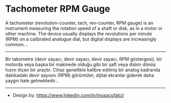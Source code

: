 # Tachometer RPM Gauge

A tachometer (revolution-counter, tach, rev-counter, RPM gauge) is an instrument measuring the rotation speed of a shaft or disk, as in a motor or other machine. The device usually displays the revolutions per minute (RPM) on a calibrated analogue dial, but digital displays are increasingly common...
_______________________________________________________________________________________________________________________________________________________________________

Bir takometre (devir sayacı, devir sayacı, devir sayacı, RPM göstergesi), bir motorda veya başka bir makinede olduğu gibi bir şaft veya diskin dönüş hızını ölçen bir araçtır. Cihaz genellikle kalibre edilmiş bir analog kadranda dakikadaki devir sayısını (RPM) görüntüler, dijital ekranlar giderek daha yaygın hale gelmektedir...
_____________________________________________________________________________________________________________________________________________________________________

- Design by:  https://www.linkedin.com/in/musacufalci/

